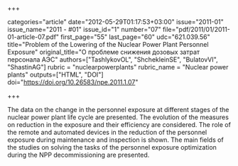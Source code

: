 +++

categories="article"
date="2012-05-29T01:17:53+03:00"
issue="2011-01"
issue_name="2011 - #01"
issue_id="1"
number="07"
file="pdf/2011/01/2011-01-article-07.pdf"
first_page="55"
last_page="60"
udc="621.039.56"
title="Problem of the Lowering of the Nuclear Power Plant Personnel Exposure"
original_title="О проблеме снижения дозовых затрат персонала АЭС"
authors=["TashlykovOL", "ShchekleinSE", "BulatovVI", "ShastinAG"]
rubric = "nuclearpowerplants"
rubric_name = "Nuclear power plants"
outputs=["HTML", "DOI"]
doi="https://doi.org/10.26583/npe.2011.1.07"

+++

The data on the change in the personnel exposure at different stages of the nuclear power plant life cycle are presented. The evolution of the measures on reduction in the exposure and their efficiency are considered. The role of the remote and automated devices in the reduction of the personnel exposure during maintenance and inspection is shown. The main fields of the studies on solving the tasks of the personnel exposure optimization during the NPP decommissioning are presented.